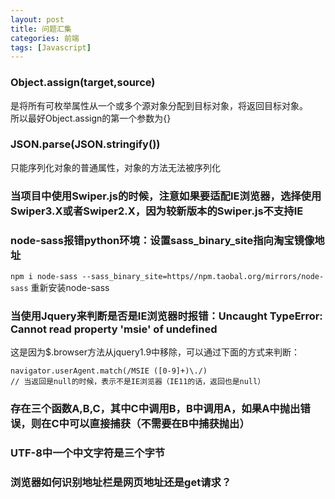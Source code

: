 ```yaml
---
layout: post
title: 问题汇集
categories: 前端
tags: [Javascript]
---
```


### Object.assign(target,source)
是将所有可枚举属性从一个或多个源对象分配到目标对象，将返回目标对象。  
所以最好Object.assign的第一个参数为{}

### JSON.parse(JSON.stringify())
只能序列化对象的普通属性，对象的方法无法被序列化

### 当项目中使用Swiper.js的时候，注意如果要适配IE浏览器，选择使用Swiper3.X或者Swiper2.X，因为较新版本的Swiper.js不支持IE

### node-sass报错python环境：设置sass_binary_site指向淘宝镜像地址
```npm i node-sass --sass_binary_site=https//npm.taobal.org/mirrors/node-sass```
重新安装node-sass

### 当使用Jquery来判断是否是IE浏览器时报错：Uncaught TypeError: Cannot read property 'msie' of undefined  
这是因为$.browser方法从jquery1.9中移除，可以通过下面的方式来判断：
```
navigator.userAgent.match(/MSIE ([0-9]+)\./)
// 当返回是null的时候，表示不是IE浏览器（IE11的话，返回也是null）
```

### 存在三个函数A,B,C，其中C中调用B，B中调用A，如果A中抛出错误，则在C中可以直接捕获（不需要在B中捕获抛出）

###  UTF-8中一个中文字符是三个字节

### 浏览器如何识别地址栏是网页地址还是get请求？
